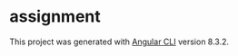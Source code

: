 # assignment
This project was generated with [Angular CLI](https://github.com/angular/angular-cli) version 8.3.2.
